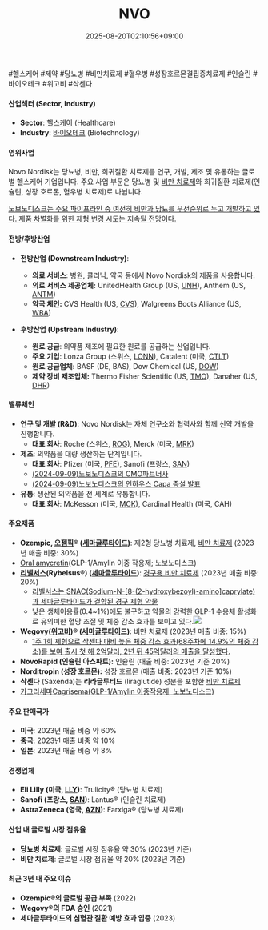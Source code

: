 ﻿---
title: "NVO"
date: 2025-08-20T02:10:56+09:00
lastmod: 2025-08-20T02:10:56+09:00
type: docs
sidebar:
  open: true
weight: 639
---
<div style="display:none">
  <meta property="article:published_time" content="2025-08-19T17:10:56Z" />
  <meta property="article:modified_time" content="2025-08-19T17:10:56Z" />
</div>
#헬스케어 #제약 #당뇨병 #비만치료제 #혈우병
#성장호르몬결핍증치료제 #인슐린 #바이오테크 #위고비 #삭센다 

#### 산업섹터 (Sector, Industry)

- **Sector**: [헬스케어](/industry-study/2산업헬스케어/) (Healthcare)
- **Industry**: [바이오테크](/industry-study/바이오테크/) (Biotechnology)

#### 영위사업

Novo Nordisk는 당뇨병, 비만, 희귀질환 치료제를 연구, 개발, 제조 및 유통하는 글로벌 헬스케어 기업입니다. 주요 사업 부문은 당뇨병 및 [비만 치료제](/industry-study/비만-치료제/)와 희귀질환 치료제(인슐린, 성장 호르몬, 혈우병 치료제)로 나뉩니다.

[노보노디스크는 주요 파이프라인 중 여전히 비만과 당뇨를 우선순위로 두고 개발하고 있다. 제품 차별화를 위한 제형 변경 시도는 지속될 전망이다.](9.9_모두가%20기다린%20마법의%20약.pdf#page=48&selection=188,1,227,1&color=yellow)

#### 전방/후방산업

- **전방산업 (Downstream Industry)**:
    
    - **의료 서비스**: 병원, 클리닉, 약국 등에서 Novo Nordisk의 제품을 사용합니다.
	- **의료 서비스 제공업체:** UnitedHealth Group (US, [UNH](/company-analysis/unh/)), Anthem (US, [ANTM](/company-analysis/antm/))
	- **약국 체인:** CVS Health (US, [CVS](/company-analysis/cvs/)), Walgreens Boots Alliance (US, [WBA](/company-analysis/wba/))

- **후방산업 (Upstream Industry)**:
    
    - **원료 공급**: 의약품 제조에 필요한 원료를 공급하는 산업입니다.
    - **주요 기업**: Lonza Group (스위스, [LONN](/company-analysis/lonn/)), Catalent (미국, [CTLT](/company-analysis/ctlt/))
	- **원료 공급업체:** BASF (DE, BAS), Dow Chemical (US, [DOW](/company-analysis/dow/))
	- **제약 장비 제조업체:** Thermo Fisher Scientific (US, [TMO](/company-analysis/tmo/)), Danaher (US, [DHR](/company-analysis/dhr/))

#### 밸류체인

- **연구 및 개발 (R&D)**: Novo Nordisk는 자체 연구소와 협력사와 함께 신약 개발을 진행합니다.
    - **대표 회사**: Roche (스위스, [ROG](/company-analysis/rog/)), Merck (미국, [MRK](/company-analysis/mrk/))
- **제조**: 의약품을 대량 생산하는 단계입니다.
    - **대표 회사**: Pfizer (미국, [PFE](/company-analysis/pfe/)), Sanofi (프랑스, [SAN](/company-analysis/san/))
    - [(2024-09-09)노보노디스크의 CMO파트너사](9.9_모두가%20기다린%20마법의%20약.pdf#page=23&selection=280,0,283,4&color=yellow)
    - [(2024-09-09)노보노디스크의 인하우스 Capa 증설 발표](9.9_모두가%20기다린%20마법의%20약.pdf#page=24&selection=9,0,17,2&color=yellow)
- **유통**: 생산된 의약품을 전 세계로 유통합니다.
    - **대표 회사**: McKesson (미국, [MCK](/company-analysis/mck/)), Cardinal Health (미국, CAH)

#### 주요제품

- **Ozempic, [오젬픽](/industry-study/오젬픽/)® ([세마글루타이드](/industry-study/세마글루타이드/))**: 제2형 당뇨병 치료제, [비만 치료제](/industry-study/비만-치료제/) (2023년 매출 비중: 30%)
- [Oral amycretin](/industry-study/oral-amycretin/)(GLP-1/Amylin 이중 작용제; 노보노디스크)
- **[리벨서스](/industry-study/리벨서스/)(Rybelsus®) ([세마글루타이드](/industry-study/세마글루타이드/))**: [경구용 비만 치료제](/industry-study/경구용-비만-치료제/) (2023년 매출 비중: 20%)
	- [리벨서스는 SNAC(Sodium-N-[8-(2-hydroxybezoyl)-amino]caprylate)과 세마글루타이드가 결합된 경구 제형 약물](9.9_모두가%20기다린%20마법의%20약.pdf#page=47&selection=19,0,32,2&color=yellow)
	- 낮은 생체이용률(0.4~1%)에도 불구하고 약물의 강력한 GLP-1 수용체 활성화로 유의미한 혈당 조절 및 체중 감소 효과를 보이고 있다.![](Pasted%20image%2020240909114721.png)
- **Wegovy([위고비](/industry-study/위고비/))® ([세마글루타이드](/industry-study/세마글루타이드/))**: 비만 치료제 (2023년 매출 비중: 15%)
	- [1주 1회 제형으로 삭센다 대비 높은 체중 감소 효과(68주차에 14.9%의 체중 감소)를 보여 출시 첫 해 2억달러, 2년 뒤 45억달러의 매출을 달성했다.](9.9_모두가%20기다린%20마법의%20약.pdf#page=15&selection=74,0,128,0&color=yellow)
- **NovoRapid (인슐린 아스파트):** 인슐린 (매출 비중: 2023년 기준 20%)
- **Norditropin (성장 호르몬):** 성장 호르몬 (매출 비중: 2023년 기준 10%)
- **삭센다** (Saxenda)는 **리라글루티드** (liraglutide) 성분을 포함한 [비만 치료제](/industry-study/비만-치료제/)
- [카그리세마](/industry-study/카그리세마/)[Cagrisema(GLP-1/Amylin 이중작용제; 노보노디스크)](9.9_모두가%20기다린%20마법의%20약.pdf#page=40&selection=6,17,14,1&color=yellow)

#### 주요 판매국가

- **미국**: 2023년 매출 비중 약 60%
- **중국**: 2023년 매출 비중 약 10%
- **일본**: 2023년 매출 비중 약 8%

#### 경쟁업체

- **Eli Lilly (미국, [LLY](/company-analysis/lly/))**: Trulicity® (당뇨병 치료제)
- **Sanofi (프랑스, [SAN](/company-analysis/san/))**: Lantus® (인슐린 치료제)
- **AstraZeneca (영국, [AZN](/company-analysis/azn/))**: Farxiga® (당뇨병 치료제)

#### 산업 내 글로벌 시장 점유율

- **당뇨병 치료제**: 글로벌 시장 점유율 약 30% (2023년 기준)
- **비만 치료제**: 글로벌 시장 점유율 약 20% (2023년 기준)

#### 최근 3년 내 주요 이슈

- **Ozempic®의 글로벌 공급 부족** (2022)
- **Wegovy®의 FDA 승인** (2021)
- **세마글루타이드의 심혈관 질환 예방 효과 입증** (2023)
